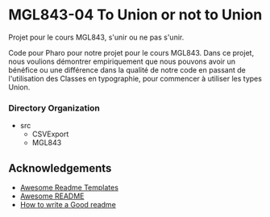 # MGL843-04 To Union or not to Union
Projet pour le cours MGL843, s'unir ou ne pas s'unir.

Code pour Pharo pour notre projet pour le cours MGL843. Dans ce projet, nous voulions démontrer empiriquement que nous pouvons avoir un bénéfice ou une différence dans la qualité de notre code en passant de l'utilisation des Classes
en typographie, pour commencer à utiliser les types Union.



### Directory Organization

- src
    - CSVExport
    - MGL843

## Acknowledgements

 - [Awesome Readme Templates](https://awesomeopensource.com/project/elangosundar/awesome-README-templates)
 - [Awesome README](https://github.com/matiassingers/awesome-readme)
 - [How to write a Good readme](https://bulldogjob.com/news/449-how-to-write-a-good-readme-for-your-github-project)

